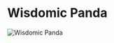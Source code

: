# Wisdomic Panda
![Wisdomic Panda](https://github.com/robagwe/wisdomic-panda/blob/master/panda.png)
